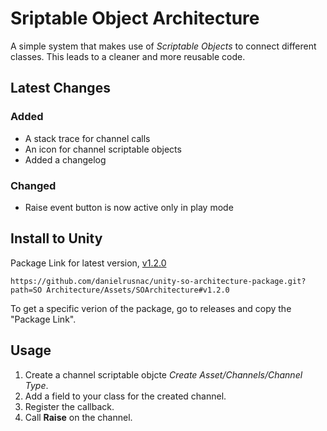 # Sriptable Object Architecture

A simple system that makes use of *Scriptable Objects* to connect different classes. This leads to a cleaner and more reusable code.

## Latest Changes

### Added
- A stack trace for channel calls
- An icon for channel scriptable objects
- Added a changelog

### Changed
- Raise event button is now active only in play mode

## Install to Unity

Package Link for latest version, [v1.2.0](https://github.com/danielrusnac/unity-so-architecture-package/releases/tag/v1.2.0)
```
https://github.com/danielrusnac/unity-so-architecture-package.git?path=SO Architecture/Assets/SOArchitecture#v1.2.0
```

To get a specific verion of the package, go to releases and copy the "Package Link".

## Usage

1. Create a channel scriptable objcte *Create Asset/Channels/Channel Type*.
2. Add a field to your class for the created channel.
3. Register the callback.
4. Call **Raise** on the channel.
